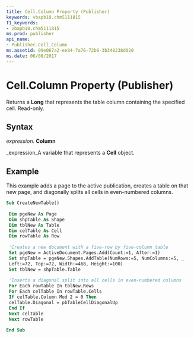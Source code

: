 ```yaml
---
title: Cell.Column Property (Publisher)
keywords: vbapb10.chm5111815
f1_keywords:
- vbapb10.chm5111815
ms.prod: publisher
api_name:
- Publisher.Cell.Column
ms.assetid: 09e067a2-ee84-7a76-72b6-3b348238d020
ms.date: 06/08/2017
---
```



# Cell.Column Property (Publisher)

Returns a  **Long** that represents the table column containing the specified cell. Read-only.


## Syntax

 _expression_. **Column**

 _expression_A variable that represents a  **Cell** object.


## Example

This example adds a page to the active publication, creates a table on that new page, and diagonally splits all cells in even-numbered columns.


```vb
Sub CreateNewTable() 
 
 Dim pgeNew As Page 
 Dim shpTable As Shape 
 Dim tblNew As Table 
 Dim celTable As Cell 
 Dim rowTable As Row 
 
 'Creates a new document with a five-row by five-column table 
 Set pgeNew = ActiveDocument.Pages.Add(Count:=1, After:=1) 
 Set shpTable = pgeNew.Shapes.AddTable(NumRows:=5, NumColumns:=5, _ 
 Left:=72, Top:=72, Width:=468, Height:=100) 
 Set tblNew = shpTable.Table 
 
 'Inserts a diagonal split into all cells in even-numbered columns 
 For Each rowTable In tblNew.Rows 
 For Each celTable In rowTable.Cells 
 If celTable.Column Mod 2 = 0 Then 
 celTable.Diagonal = pbTableCellDiagonalUp 
 End If 
 Next celTable 
 Next rowTable 
 
End Sub
```


